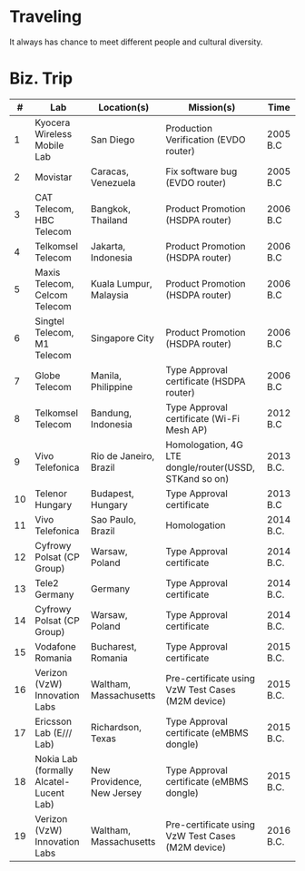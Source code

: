 # Traveling

It always has chance to meet different people and cultural diversity.
# Biz. Trip

| # | Lab                             | Location(s)                            | Mission(s)                             | Time      |
|---|-----------------------------------------|----------------------------------------|----------------------------------------|-----------|
| 1 | Kyocera Wireless Mobile Lab   | San Diego                              | Production Verification (EVDO router)  | 2005 B.C  |
| 2 | Movistar                      | Caracas, Venezuela | Fix software bug (EVDO router) | 2005 B.C |
| 3 | CAT Telecom, HBC Telecom      | Bangkok, Thailand                      | Product Promotion (HSDPA router)                    | 2006 B.C  |
| 4 | Telkomsel Telecom             | Jakarta, Indonesia                     | Product Promotion (HSDPA router)                    | 2006 B.C  |
| 5 | Maxis Telecom, Celcom Telecom | Kuala Lumpur, Malaysia                 | Product Promotion (HSDPA router)                     | 2006 B.C  |
| 6 | Singtel Telecom, M1 Telecom   | Singapore City                         | Product Promotion (HSDPA router) | 2006 B.C  |
| 7 | Globe Telecom                 | Manila, Philippine                     | Type Approval certificate (HSDPA router) | 2006 B.C  |
| 8 | Telkomsel Telecom             | Bandung, Indonesia                     | Type Approval certificate (Wi-Fi Mesh AP) | 2012 B.C  |
| 9 | Vivo Telefonica                         | Rio de Janeiro, Brazil                 | Homologation, 4G LTE dongle/router(USSD, STKand so on)    | 2013 B.C. |
| 10 | Telenor Hungary                         | Budapest, Hungary                       | Type Approval certificate              | 2013 B.C  |
|11 | Vivo Telefonica                         | Sao Paulo, Brazil                      | Homologation                           | 2014 B.C. |
|12 | Cyfrowy Polsat (CP Group)	              | Warsaw, Poland	                       | Type Approval certificate              | 2014 B.C. |
|13 | Tele2 Germany                           | Germany                                | Type Approval certificate              | 2014 B.C. |
|14 | Cyfrowy Polsat (CP Group)	              | Warsaw, Poland	                       | Type Approval certificate              | 2014 B.C. |
|15 | Vodafone Romania	                      | Bucharest, Romania                     | Type Approval certificate              | 2015 B.C. |
|16 | Verizon (VzW) Innovation Labs	          | Waltham, Massachusetts	               | Pre-certificate using VzW Test Cases (M2M device)   | 2015 B.C. |
|17 | Ericsson Lab (E/// Lab)	                | Richardson, Texas	                   | Type Approval certificate (eMBMS dongle) 	            | 2015 B.C. |
|18 | Nokia Lab (formally Alcatel-Lucent Lab) |	New Providence, New Jersey             | Type Approval certificate (eMBMS dongle)             | 2015 B.C. |
|19 | Verizon (VzW) Innovation Labs	          | Waltham, Massachusetts	               | Pre-certificate using VzW Test Cases (M2M device)    | 2016 B.C. |